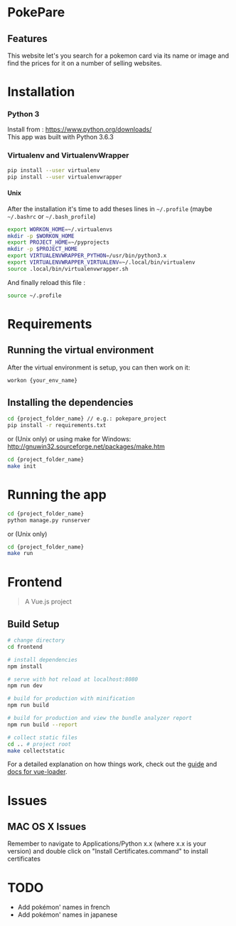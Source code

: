 # PokePare

## Features
This website let's you search for a pokemon card via its name or image and find the prices for it on a number of selling websites.

# Installation

### Python 3

Install from : https://www.python.org/downloads/  
This app was built with Python 3.6.3

### Virtualenv and VirtualenvWrapper

```sh
pip install --user virtualenv
pip install --user virtualenvwrapper
```

#### Unix
After the installation it's time to add theses lines in ```~/.profile``` (maybe ```~/.bashrc``` or ```~/.bash_profile```)

```sh
export WORKON_HOME=~/.virtualenvs
mkdir -p $WORKON_HOME
export PROJECT_HOME=~/pyprojects
mkdir -p $PROJECT_HOME
export VIRTUALENVWRAPPER_PYTHON=/usr/bin/python3.x
export VIRTUALENVWRAPPER_VIRTUALENV=~/.local/bin/virtualenv
source .local/bin/virtualenvwrapper.sh
```

And finally reload this file :

```sh 
source ~/.profile
```

# Requirements
## Running the virtual environment
After the virtual environment is setup, you can then work on it:
```sh
workon {your_env_name}
```

## Installing the dependencies
```sh
cd {project_folder_name} // e.g.: pokepare_project
pip install -r requirements.txt
```
or (Unix only) or using make for Windows: http://gnuwin32.sourceforge.net/packages/make.htm
```sh
cd {project_folder_name}
make init
```

# Running the app
```sh
cd {project_folder_name}
python manage.py runserver
```
or (Unix only)
```sh
cd {project_folder_name}
make run
```

# Frontend

> A Vue.js project

## Build Setup

``` bash
# change directory
cd frontend

# install dependencies
npm install

# serve with hot reload at localhost:8080
npm run dev

# build for production with minification
npm run build

# build for production and view the bundle analyzer report
npm run build --report

# collect static files
cd .. # project root
make collectstatic
```

For a detailed explanation on how things work, check out the [guide](http://vuejs-templates.github.io/webpack/) and [docs for vue-loader](http://vuejs.github.io/vue-loader).

# Issues
## MAC OS X Issues
Remember to navigate to Applications/Python x.x (where x.x is your version) and double click on "Install Certificates.command" to install certificates


# TODO

* Add pokémon' names in french
* Add pokémon' names in japanese